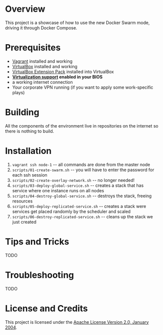 # Overview
This project is a showcase of how to use the new Docker Swarm mode, driving it through Docker Compose.

# Prerequisites

* [Vagrant](https://www.vagrantup.com/) installed and working
* [VirtualBox](https://www.virtualbox.org/) installed and working
* [VirtualBox Extension Pack](https://www.virtualbox.org/wiki/Downloads) installed into VirtualBox
* **[Virtualization support](https://en.wikipedia.org/wiki/X86_virtualization) enabled in your BIOS**
* a working internet connection
* Your corporate VPN running (if you want to apply some work-specific plays)

# Building
All the components of the environment live in repositories on the internet so there is nothing to build.

# Installation
1. `vagrant ssh node-1` -- all commands are done from the master node
1. `scripts/01-create-swarm.sh` -- you will have to enter the password for each ssh session
1. `scripts/02-create-overlay-network.sh` -- no longer needed!
1. `scripts/03-deploy-global-service.sh` -- creates a stack that has service where one instance runs on all nodes
1. `scripts/04-destroy-global-service.sh` -- destroys the stack, freeing resources
1. `scripts/05-deploy-replicated-service.sh` -- creates a stack were services get placed randomly by the scheduler and scaled
1. `scripts/06-destroy-replicated-service.sh` -- cleans up the stack we just created

# Tips and Tricks
TODO

# Troubleshooting
TODO

# License and Credits
This project is licensed under the [Apache License Version 2.0, January 2004](http://www.apache.org/licenses/).
